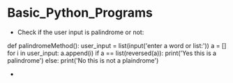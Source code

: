 # Basic_Python_Programs
- Check if the user input is palindrome or not:

def palindromeMethod():
  user_input = list(input('enter a word or list:'))
  a = []
  for i in user_input:
    a.append(i)
  if a == list(reversed(a)):
    print('Yes this is a palindrome')
  else:
    print('No this is not a plaindrome')
    
- 
